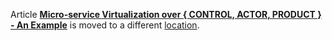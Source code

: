 Article [**Micro-service Virtualization over { CONTROL, ACTOR, PRODUCT } - An Example**](https://aftersound.github.io/weave/micro-service-virtualization-over-cap-an-example) 
is moved to a different [location](https://aftersound.github.io/weave/micro-service-virtualization-over-cap-an-example).